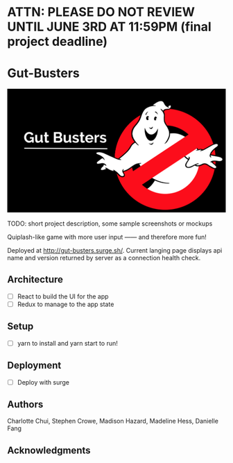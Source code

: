 # ATTN: PLEASE DO NOT REVIEW UNTIL JUNE 3RD AT 11:59PM (final project deadline)
# Gut-Busters

![Team Photo](src/img/team-logo.jpg)

TODO: short project description, some sample screenshots or mockups

Quiplash-like game with more user input —— and therefore more fun!

Deployed at http://gut-busters.surge.sh/. Current langing page displays api name and version returned by server as a connection health check.

## Architecture

* [ ] React to build the UI for the app
* [ ] Redux to manage to the app state

## Setup

* [ ] yarn to install and yarn start to run!

## Deployment

* [ ] Deploy with surge

## Authors

Charlotte Chui,
Stephen Crowe,
Madison Hazard,
Madeline Hess,
Danielle Fang

## Acknowledgments
